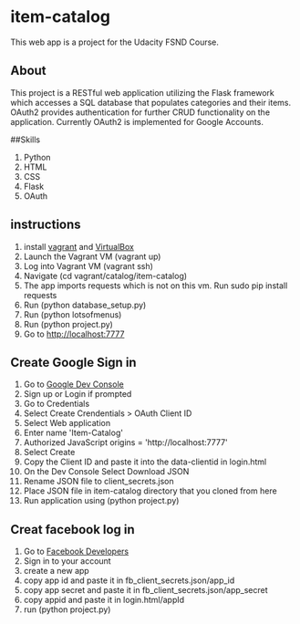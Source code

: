 # item-catalog
This web app is a project for the Udacity FSND Course.

## About
This project is a RESTful web application utilizing the Flask framework which accesses a SQL database that populates categories and their
items. OAuth2 provides authentication for further CRUD functionality on the application. Currently OAuth2 is implemented for Google Accounts.

##Skills
1. Python
2. HTML
3. CSS
4. Flask
5. OAuth

## instructions
1. install [vagrant](https://www.vagrantup.com/) and [VirtualBox](https://www.virtualbox.org/wiki/Downloads)
2. Launch the Vagrant VM (vagrant up)
3. Log into Vagrant VM (vagrant ssh)
4. Navigate (cd vagrant/catalog/item-catalog)
5. The app imports requests which is not on this vm. Run sudo pip install requests
6. Run (python database_setup.py)
7. Run (python lotsofmenus)
8. Run (python project.py)
9. Go to [http://localhost:7777](http://localhost:7777)

## Create Google Sign in

1. Go to [Google Dev Console](https://console.developers.google.com/)
2. Sign up or Login if prompted
3. Go to Credentials
4. Select Create Crendentials > OAuth Client ID
5. Select Web application
6. Enter name 'Item-Catalog'
7. Authorized JavaScript origins = 'http://localhost:7777'
8. Select Create
9. Copy the Client ID and paste it into the data-clientid in login.html
10. On the Dev Console Select Download JSON
11. Rename JSON file to client_secrets.json
12. Place JSON file in item-catalog directory that you cloned from here
13. Run application using (python project.py)

## Creat facebook log in 
1. Go to [Facebook Developers](https://developers.facebook.com/)
2. Sign in to your account
3. create a new app
4. copy app id and paste it in fb_client_secrets.json/app_id
5. copy app secret and paste it in fb_client_secrets.json/app_secret
6. copy appid and paste it in login.html/appId
7. run (python project.py)
